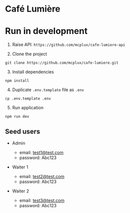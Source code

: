 # Café Lumière

# Run in development

1. Raise API: `https://github.com/mcplux/cafe-lumiere-api`

2. Clone the project
```
git clone https://github.com/mcplux/cafe-lumiere.git
```

3. Install dependencies

```
npm install
```

4. Duplicate `.env.template` file as `.env`

```
cp .env.template .env
```

5. Run application
```
npm run dev
```

## Seed users
- Admin
  - email: test1@test.com
  - password: Abc123

- Waiter 1
  - email: test2@test.com
  - password: Abc123

- Waiter 2
  - email: test3@test.com
  - password: Abc123
